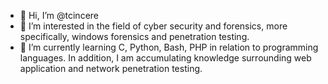 - 👋 Hi, I’m @tcincere
- 👀 I’m interested in the field of cyber security and forensics, more specifically, windows forensics and penetration testing.
- 🌱 I’m currently learning C, Python, Bash, PHP in relation to programming languages. In addition, I am accumulating knowledge surrounding web application and network penetration testing.


<!---
tcincere/tcincere is a ✨ special ✨ repository because its `README.md` (this file) appears on your GitHub profile.
You can click the Preview link to take a look at your changes.
--->
